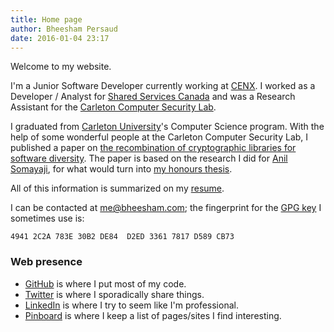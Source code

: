 ```yaml
---
title: Home page
author: Bheesham Persaud
date: 2016-01-04 23:17
---
```


Welcome to my website.

I'm a Junior Software Developer currently working at [CENX]. I worked as a
Developer / Analyst for [Shared Services Canada][SSC] and was a Research
Assistant for the [Carleton Computer Security Lab][CCSL].

I graduated from [Carleton University][CU]'s Computer Science program. With the
help of some wonderful people at the Carleton Computer Security Lab, I published
a paper on
[the recombination of cryptographic libraries for software diversity][ASIA2016].
The paper is based on the research I did for [Anil Somayaji][SOMA], for what
would turn into [my honours thesis][THESIS].

All of this information is summarized on my [resume][RESUME].

I can be contacted at [me@bheesham.com][EMAIL]; the fingerprint for
the [GPG key][PGP] I sometimes use is:

```
4941 2C2A 783E 30B2 DE84  D2ED 3361 7817 D589 CB73
```

### Web presence

  * [GitHub][GH] is where I put most of my code.
  * [Twitter][TW] is where I sporadically share things.
  * [LinkedIn][LI] is where I try to seem like I'm professional.
  * [Pinboard][PB] is where I keep a list of pages/sites I find interesting.

[CENX]: http://cenx.com/ "LSO for big companies."
[CU]: http://carleton.ca/ "Carleton University: homepage."
[SSC]: http://www.ssc-spc.gc.ca/ "Shared Services Canada."
[CCSL]: http://www.ccsl.carleton.ca/ "Carleton Computer Science Society."
[ASIA2016]: http://www.albany.edu/iasymposium/proceedings/2016/05_Persaud_etal_ASIA2016.pdf "FrankenSSL: Recombining Cryptographic Libraries for Software Diversity"
[SOMA]: http://people.scs.carleton.ca/~soma/ "Anil Somayaji's Home Page."
[THESIS]: /bheesham-persaud-frankenssl-recombining-cryptographic.pdf
[RESUME]: /bheesham-persaud.pdf
[TW]: https://twitter.com/bheeshman "Twitter: my public thoughts."
[GH]: https://github.com/bheesham "GitHub: my public code."
[LI]: https://ca.linkedin.com/in/bheeshampersaud "LinkedIn: my professional profile."
[PB]: https://pinboard.in/u:bheesham "Pinboard: my public bookmarks."
[PGP]: /0xD589CB73.asc "My PGP public key."
[EMAIL]: mailto:me@bheesham.com "My email address."
